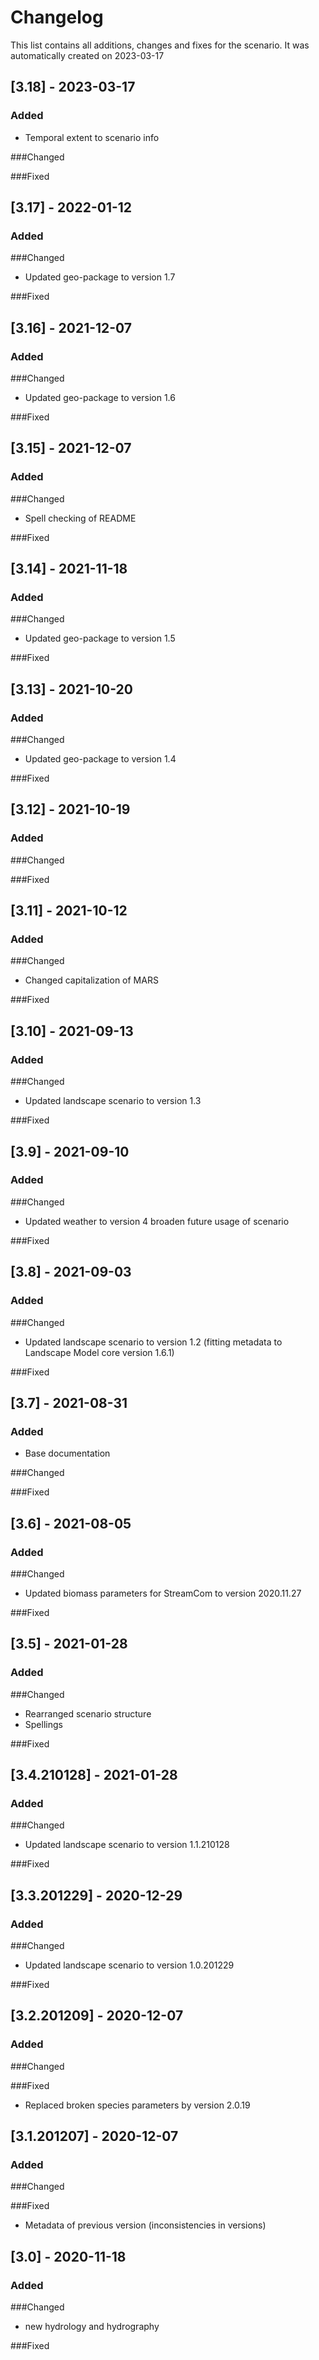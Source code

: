 # Changelog
This list contains all additions, changes and fixes for the scenario.
It was automatically created on 2023-03-17

## [3.18] - 2023-03-17
### Added
- Temporal extent to scenario info

###Changed

###Fixed


## [3.17] - 2022-01-12
### Added

###Changed
- Updated geo-package to version 1.7

###Fixed


## [3.16] - 2021-12-07
### Added

###Changed
- Updated geo-package to version 1.6

###Fixed


## [3.15] - 2021-12-07
### Added

###Changed
- Spell checking of README

###Fixed


## [3.14] - 2021-11-18
### Added

###Changed
- Updated geo-package to version 1.5

###Fixed


## [3.13] - 2021-10-20
### Added

###Changed
- Updated geo-package to version 1.4

###Fixed


## [3.12] - 2021-10-19
### Added

###Changed

###Fixed


## [3.11] - 2021-10-12
### Added

###Changed
- Changed capitalization of MARS

###Fixed


## [3.10] - 2021-09-13
### Added

###Changed
- Updated landscape scenario to version 1.3

###Fixed


## [3.9] - 2021-09-10
### Added

###Changed
- Updated weather to version 4 broaden future usage of scenario

###Fixed


## [3.8] - 2021-09-03
### Added

###Changed
- Updated landscape scenario to version 1.2 (fitting metadata to Landscape Model core version 1.6.1)

###Fixed


## [3.7] - 2021-08-31
### Added
- Base documentation

###Changed

###Fixed


## [3.6] - 2021-08-05
### Added

###Changed
- Updated biomass parameters for StreamCom to version 2020.11.27

###Fixed


## [3.5] - 2021-01-28
### Added

###Changed
- Rearranged scenario structure
- Spellings

###Fixed


## [3.4.210128] - 2021-01-28
### Added

###Changed
- Updated landscape scenario to version 1.1.210128

###Fixed


## [3.3.201229] - 2020-12-29
### Added

###Changed
- Updated landscape scenario to version 1.0.201229

###Fixed


## [3.2.201209] - 2020-12-07
### Added

###Changed

###Fixed
- Replaced broken species parameters by version 2.0.19


## [3.1.201207] - 2020-12-07
### Added

###Changed

###Fixed
- Metadata of previous version (inconsistencies in versions)


## [3.0] - 2020-11-18
### Added

###Changed
- new hydrology and hydrography

###Fixed
